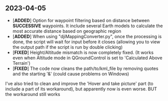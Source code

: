 ## 2023-04-05
- \[**ADDED**\] Option for waypoint filtering based on distance between **SUCCESSIVE** waypoints. It include several Earth models to calculate the most accurate distance based on geographic region
- \[**ADDED**\] When using "djiMappingConverter.py", once the processing is done, the script will wait for input before it closes (allowing you to view the output path if the script is run by double clicking)
- \[**FIXED**\] Height/Altitude mismatch is now completely fixed. (It works even when Altitude mode in QGroundControl is set to 'Calculated Above Terrain')
- \[**FIXED**\] The code now cleans the path/to/kml_file by removing quotes and the starting '&' (could cause problems on Windows)

I've also tried to clean and improve the 'Hover and take picture' part (to include a part of its workaround), but apparently now is even worse. BUT the workaround still works